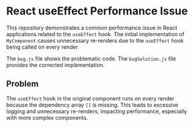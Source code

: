 # React useEffect Performance Issue

This repository demonstrates a common performance issue in React applications related to the `useEffect` hook.  The initial implementation of `MyComponent` causes unnecessary re-renders due to the `useEffect` hook being called on every render.

The `bug.js` file shows the problematic code. The `bugSolution.js` file provides the corrected implementation.

## Problem
The `useEffect` hook in the original component runs on every render because the dependency array `[]` is missing. This leads to excessive logging and unnecessary re-renders, impacting performance, especially with more complex components.